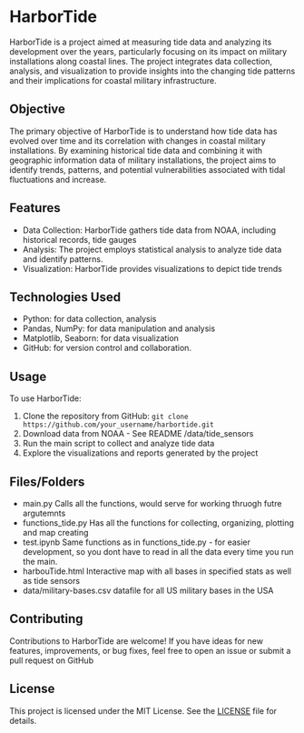 # HarborTide

HarborTide is a project aimed at measuring tide data and analyzing its development over the years, particularly focusing on its impact on military installations along coastal lines. The project integrates data collection, analysis, and visualization to provide insights into the changing tide patterns and their implications for coastal military infrastructure.

## Objective
The primary objective of HarborTide is to understand how tide data has evolved over time and its correlation with changes in coastal military installations. By examining historical tide data and combining it with geographic information data of military installations, the project aims to identify trends, patterns, and potential vulnerabilities associated with tidal fluctuations and increase.

## Features
- Data Collection: HarborTide gathers tide data from NOAA, including historical records, tide gauges
- Analysis: The project employs statistical analysis to analyze tide data and identify patterns.
- Visualization: HarborTide provides visualizations to depict tide trends

## Technologies Used
- Python: for data collection, analysis
- Pandas, NumPy: for data manipulation and analysis
- Matplotlib, Seaborn: for data visualization
- GitHub: for version control and collaboration.

## Usage
To use HarborTide:
1. Clone the repository from GitHub: `git clone https://github.com/your_username/harbortide.git`
2. Download data from NOAA - See README /data/tide_sensors
3. Run the main script to collect and analyze tide data
4. Explore the visualizations and reports generated by the project

## Files/Folders
- main.py
  Calls all the functions, would serve for working thruogh futre argutemnts
- functions_tide.py
  Has all the functions for collecting, organizing, plotting and map creating
- test.ipynb
  Same functions as in functions_tide.py - for easier development, so you dont have to read in all the data every time you run the main.
- harbouTide.html
  Interactive map with all bases in specified stats as well as tide sensors
- data/military-bases.csv
  datafile for all US military bases in the USA

## Contributing
Contributions to HarborTide are welcome! If you have ideas for new features, improvements, or bug fixes, feel free to open an issue or submit a pull request on GitHub

## License
This project is licensed under the MIT License. See the [LICENSE](LICENSE) file for details.
